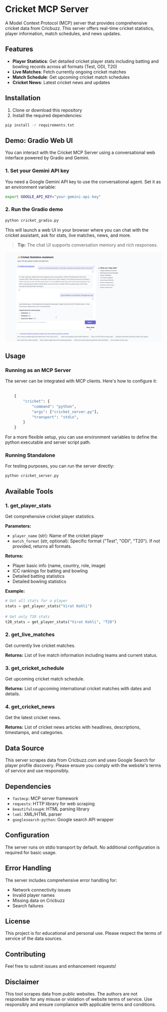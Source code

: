 # Cricket MCP Server

A Model Context Protocol (MCP) server that provides comprehensive cricket data from Cricbuzz. This server offers real-time cricket statistics, player information, match schedules, and news updates.

## Features

- **Player Statistics**: Get detailed cricket player stats including batting and bowling records across all formats (Test, ODI, T20)
- **Live Matches**: Fetch currently ongoing cricket matches
- **Match Schedule**: Get upcoming cricket match schedules
- **Cricket News**: Latest cricket news and updates

## Installation

1. Clone or download this repository
2. Install the required dependencies:

```bash
pip install -r requirements.txt
```

## Demo: Gradio Web UI

You can interact with the Cricket MCP Server using a conversational web interface powered by Gradio and Gemini.

### 1. Set your Gemini API key

You need a Google Gemini API key to use the conversational agent. Set it as an environment variable:

```bash
export GOOGLE_API_KEY="your-gemini-api-key"
```

### 2. Run the Gradio demo

```bash
python cricket_gradio.py
```

This will launch a web UI in your browser where you can chat with the cricket assistant, ask for stats, live matches, news, and more.

> **Tip:** The chat UI supports conversation memory and rich responses.

![Demo Screenshot](demo.png)

## Usage

### Running as an MCP Server

The server can be integrated with MCP clients. Here's how to configure it:

```python

    {
        "cricket": {
            "command": "python",
            "args": ["cricket_server.py"],
            "transport": "stdio",
        }
    }
```

For a more flexible setup, you can use environment variables to define the python executable and server script path.

### Running Standalone

For testing purposes, you can run the server directly:

```bash
python cricket_server.py
```

## Available Tools

### 1. get_player_stats
Get comprehensive cricket player statistics.

**Parameters:**
- `player_name` (str): Name of the cricket player
- `match_format` (str, optional): Specific format ("Test", "ODI", "T20"). If not provided, returns all formats.

**Returns:**
- Player basic info (name, country, role, image)
- ICC rankings for batting and bowling
- Detailed batting statistics
- Detailed bowling statistics

**Example:**
```python
# Get all stats for a player
stats = get_player_stats("Virat Kohli")

# Get only T20 stats
t20_stats = get_player_stats("Virat Kohli", "T20")
```

### 2. get_live_matches
Get currently live cricket matches.

**Returns:**
List of live match information including teams and current status.

### 3. get_cricket_schedule
Get upcoming cricket match schedule.

**Returns:**
List of upcoming international cricket matches with dates and details.

### 4. get_cricket_news
Get the latest cricket news.

**Returns:**
List of cricket news articles with headlines, descriptions, timestamps, and categories.

## Data Source

This server scrapes data from Cricbuzz.com and uses Google Search for player profile discovery. Please ensure you comply with the website's terms of service and use responsibly.

## Dependencies

- `fastmcp`: MCP server framework
- `requests`: HTTP library for web scraping
- `beautifulsoup4`: HTML parsing library
- `lxml`: XML/HTML parser
- `googlesearch-python`: Google search API wrapper

## Configuration

The server runs on stdio transport by default. No additional configuration is required for basic usage.

## Error Handling

The server includes comprehensive error handling for:
- Network connectivity issues
- Invalid player names
- Missing data on Cricbuzz
- Search failures

## License

This project is for educational and personal use. Please respect the terms of service of the data sources.

## Contributing

Feel free to submit issues and enhancement requests!

## Disclaimer

This tool scrapes data from public websites. The authors are not responsible for any misuse or violation of website terms of service. Use responsibly and ensure compliance with applicable terms and conditions.
